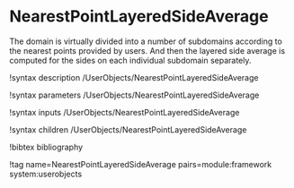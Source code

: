 # NearestPointLayeredSideAverage

The domain is virtually divided into a number of subdomains according to the
nearest points provided by users. And then the layered side average
is computed for the sides on each individual subdomain separately.

!syntax description /UserObjects/NearestPointLayeredSideAverage

!syntax parameters /UserObjects/NearestPointLayeredSideAverage

!syntax inputs /UserObjects/NearestPointLayeredSideAverage

!syntax children /UserObjects/NearestPointLayeredSideAverage

!bibtex bibliography

!tag name=NearestPointLayeredSideAverage pairs=module:framework system:userobjects
